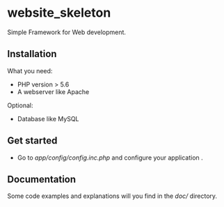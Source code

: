 # website_skeleton

Simple Framework for Web development.

## Installation

What you need:
- PHP version > 5.6
- A webserver like Apache

Optional:
- Database like MySQL

## Get started
- Go to *app/config/config.inc.php* and configure your application .

## Documentation

Some code examples and explanations will you find in the *doc/* directory.
